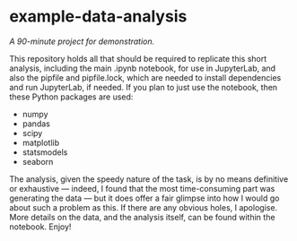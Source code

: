 # example-data-analysis
*A 90-minute project for demonstration.*

This repository holds all that should be required to replicate this short analysis, including the main .ipynb notebook, for use in JupyterLab, and also the pipfile and pipfile.lock, which are needed to install dependencies and run JupyterLab, if needed. If you plan to just use the notebook, then these Python packages are used:
- numpy
- pandas
- scipy
- matplotlib
- statsmodels
- seaborn

The analysis, given the speedy nature of the task, is by no means definitive or exhaustive — indeed, I found that the most time-consuming part was generating the data — but it does offer a fair glimpse into how I would go about such a problem as this. If there are any obvious holes, I apologise. More details on the data, and the analysis itself, can be found within the notebook. Enjoy!
